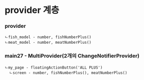 # provider 계층

### provider
    ㄴfish_model - number, fishNumberPlus()
    ㄴmeat_model - number, meatNumberPlus()

### main27 - MultiProvider(2개의 ChangeNotifierProvider)
    ㄴmy_page - floatingActionButton('ALL PLUS')
      ㄴscreen - number, fishNumberPlus(), meatNumberPlus()
